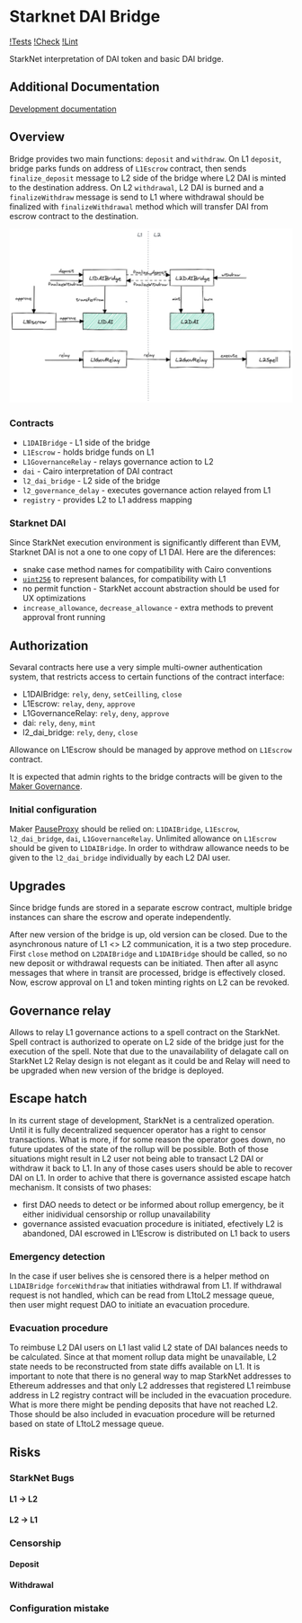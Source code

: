 # Starknet DAI Bridge
[!Tests](https://github.com/makerdao/starknet-dai-bridge/actions/workflows/tests.yml/badge.svg)
[!Check](https://github.com/makerdao/starknet-dai-bridge/actions/workflows/check.yml/badge.svg)
[!Lint](https://github.com/makerdao/starknet-dai-bridge/actions/workflows/lint.yml/badge.svg)

StarkNet interpretation of DAI token and basic DAI bridge.

## Additional Documentation
[Development documentation](./docs/development.md)

## Overview

Bridge provides two main functions: `deposit` and `withdraw`. On L1 `deposit`, bridge parks funds on address of `L1Escrow` contract, then sends `finalize_deposit` message to L2 side of the bridge where L2 DAI is minted to the destination address. On L2 `withdrawal`, L2 DAI is burned and a `finalizeWithdraw` message is send to L1 where withdrawal should be finalized with `finalizeWithdrawal` method which will transfer DAI from escrow contract to the destination.

![Architecture](./docs/architecture.png?raw=true)

### Contracts
* `L1DAIBridge` - L1 side of the bridge
* `L1Escrow` - holds bridge funds on L1
* `L1GovernanceRelay` - relays governance action to L2
* `dai` - Cairo interpretation of DAI contract
* `l2_dai_bridge` - L2 side of the bridge
* `l2_governance_delay` - executes governance action relayed from L1
* `registry` - provides L2 to L1 address mapping

### Starknet DAI
Since StarkNet execution environment is significantly different than EVM, Starknet DAI is not a one to one copy of L1 DAI. Here are the diferences:
* snake case method names for compatibility with Cairo conventions
* [`uint256`](https://github.com/starkware-libs/cairo-lang/blob/master/src/starkware/cairo/common/uint256.cairo) to represent balances, for compatibility with L1
* no permit function - StarkNet account abstraction should be used for UX optimizations
* `increase_allowance`, `decrease_allowance` - extra methods to prevent approval front running

## Authorization
Sevaral contracts here use a very simple multi-owner authentication system, that restricts access to certain functions of the contract interface:
* L1DAIBridge: `rely`, `deny`, `setCeilling`, `close`
* L1Escrow: `relay`, `deny`, `approve`
* L1GovernanceRelay: `rely`, `deny`, `approve`
* dai: `rely`, `deny`, `mint`
* l2_dai_bridge: `rely`, `deny`, `close`

Allowance on L1Escrow should be managed by approve method on `L1Escrow` contract.

It is expected that admin rights to the bridge contracts will be given to the [Maker Governance](https://docs.makerdao.com/smart-contract-modules/governance-module).

### Initial configuration
Maker [PauseProxy](https://docs.makerdao.com/smart-contract-modules/governance-module/pause-detailed-documentation) should be relied on: `L1DAIBridge`, `L1Escrow`, `l2_dai_bridge`, `dai`, `L1GovernanceRelay`. Unlimited allowance on `L1Escrow` should be given to `L1DAIBridge`.
In order to withdraw allowance needs to be given to the `l2_dai_bridge` individually by each L2 DAI user.

## Upgrades
Since bridge funds are stored in a separate escrow contract, multiple bridge instances can share the escrow and operate independently.

After new version of the bridge is up, old version can be closed. Due to the asynchronous nature of L1 <> L2 communication, it is a two step procedure. First `close` method on `L2DAIBridge` and `L1DAIBridge` should be called, so no new deposit or withdrawal requests can be initiated. Then after all async messages that where in transit are processed, bridge is effectively closed. Now, escrow approval on L1 and token minting rights on L2 can be revoked.

## Governance relay
Allows to relay L1 governance actions to a spell contract on the StarkNet. Spell contract is authorized to operate on L2 side of the bridge just for the execution of the spell.
Note that due to the unavailability of delagate call on StarkNet L2 Relay design is not elegant as it could be and Relay will need to be upgraded when new version of the bridge is deployed.

## Escape hatch
In its current stage of development, StarkNet is a centralized operation. Until it is fully decentralized sequencer operator has a right to censor transactions. What is more, if for some reason the operator goes down, no future updates of the state of the rollup will be possible. Both of those situations might result in L2 user not being able to transact L2 DAI or withdraw it back to L1. In any of those cases users should be able to recover DAI on L1. In order to achive that there is governance assisted escape hatch mechanism. It consists of two phases:
* first DAO needs to detect or be informed about rollup emergency, be it either inidividual censorship or rollup unavailability
* governance assisted evacuation procedure is initiated, efectively L2 is abandoned, DAI escrowed in L1Escrow is distributed on L1 back to users

### Emergency detection
In the case if user belives she is censored there is a helper method on `L1DAIBridge` `forceWithdraw` that initiaties withdrawal from L1. If withdrawal request is not handled, which can be read from L1toL2 message queue, then user might request DAO to initiate an evacuation procedure.

### Evacuation procedure
To reimbuse L2 DAI users on L1 last valid L2 state of DAI balances needs to be calculated. Since at that moment rollup data might be unavailable, L2 state needs to be reconstructed from state diffs available on L1. It is important to note that there is no general way to map StarkNet addresses to Ethereum addresses and that only L2 addresses that registered L1 reimbuse address in L2 registry contract will be included in the evacuation procedure. What is more there might be pending deposits that have not reached L2. Those should be also included in evacuation procedure  will be returned based on state of L1toL2 message queue.

## Risks
### StarkNet Bugs
#### L1 -> L2


#### L2 -> L1

### Censorship

#### Deposit

#### Withdrawal

### Configuration mistake

